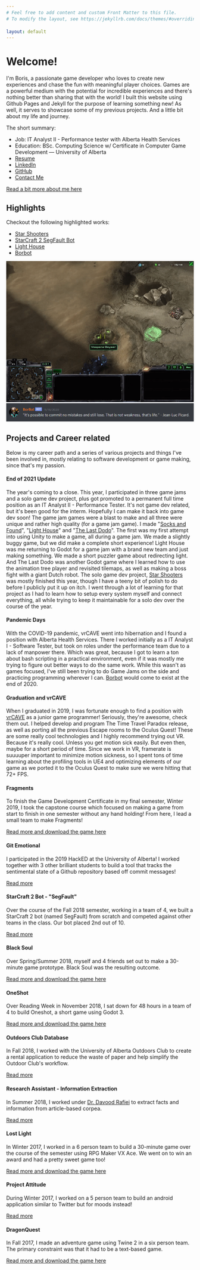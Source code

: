 ```yaml
---
# Feel free to add content and custom Front Matter to this file.
# To modify the layout, see https://jekyllrb.com/docs/themes/#overriding-theme-defaults

layout: default 
---
```

# Welcome!
I'm Boris, a passionate game developer who loves to create new experiences and chase the fun with meaningful player choices. Games are a powerful medium with the potential for incredible experiences and there's nothing better than sharing that with the world! I built this website using Github Pages and Jekyll for the purpose of learning something new! As well, it serves to showcase some of my previous projects. And a little bit about my life and journey.

The short summary:
* Job: IT Analyst II - Performance tester with Alberta Health Services
* Education: BSc. Computing Science w/ Certificate in Computer Game Development — University of Alberta 
* [Resume](/assets/resume.pdf)
* [LinkedIn](https://www.linkedin.com/in/boris-fleysher/) 
* [GitHub](https://github.com/Struckdown)
* [Contact Me](mailto:bfleyshe@ualberta.ca)

[Read a bit more about me here](about)

## Highlights
Checkout the following highlighted works:
* [Star Shooters](StarShooters)
* [StarCraft 2 SegFault Bot](StarCraft2)
* [Light House](LightHouse)
* [Borbot](Borbot)

![Building the Wall](/assets/buildingWall.gif)
![Borbot](/assets/BorbotQuote.PNG)

## Projects and Career related
Below is my career path and a series of various projects and things I've been involved in, mostly relating to software development or game making, since that's my passion.

#### End of 2021 Update
The year's coming to a close. This year, I participated in three game jams and a solo game dev project, plus got promoted to a permanent full time position as an IT Analyst II - Performance Tester. It's not game dev related, but it's been good for the interm. Hopefully I can make it back into game dev soon! The game jam games were a blast to make and all three were unique and rather high quality (for a game jam game). I made "[Socks and Found](https://andrewli.itch.io/socks-and-found)", "[Light House](https://dragonchasing.itch.io/light-house)" and "[The Last Dodo](https://struckdown.itch.io/the-last-dodo)". The first was my first attempt into using Unity to make a game, all during a game jam. We made a slightly buggy game, but we did make a complete short experience! Light House was me returning to Godot for a game jam with a brand new team and just making something. We made a short puzzler game about redirecting light. And The Last Dodo was another Godot game where I learned how to use the animation tree player and revisited tilemaps, as well as making a boss fight with a giant Dutch robot. The solo game dev project, [Star Shooters](https://struckdown.itch.io/star-shooters) was mostly finished this year, though I have a teeny bit of polish to do before I publicly put it up on itch. I went through a lot of learning for that project as I had to learn how to setup every system myself and connect everything, all while trying to keep it maintainable for a solo dev over the course of the year.

#### Pandemic Days
With the COVID-19 pandemic, vrCAVE went into hibernation and I found a position with Alberta Health Services. There I worked initially as a IT Analyst I - Software Tester, but took on roles under the performance team due to a lack of manpower there. Which was great, because I got to learn a ton about bash scripting in a practical environment, even if it was mostly me trying to figure out better ways to do the same work. While this wasn't as games focused, I've still been trying to do Game Jams on the side and practicing programming wherever I can. [Borbot](Borbot) would come to exist at the end of 2020.

#### Graduation and vrCAVE
When I graduated in 2019, I was fortunate enough to find a position with [vrCAVE](https://www.vrcave.ca/) as a junior game programmer! Seriously, they're awesome, check them out. I helped develop and program The Time Travel Paradox release, as well as porting all the previous Escape rooms to the Oculus Quest! These are some really cool technologies and I highly recommend trying out VR. Because it's really cool. Unless you get motion sick easily. But even then, maybe for a short period of time. Since we work in VR, framerate is suuuuper important to minimize motion sickness, so I spent tons of time learning about the profiling tools in UE4 and optimizing elements of our game as we ported it to the Oculus Quest to make sure we were hitting that 72+ FPS.

#### Fragments
To finish the Game Development Certificate in my final semester, Winter 2019, I took the capstone course which focused on making a game from start to finish in one semester without any hand holding! From here, I lead a small team to make Fragments! 

[Read more and download the game here](Fragments)

#### Git Emotional
I participated in the 2019 HackED at the University of Alberta! I worked together with 3 other brilliant students to build a tool that tracks the sentimental state of a Github repository based off commit messages!

[Read more](GitEmotional)

#### StarCraft 2 Bot - "SegFault"
Over the course of the Fall 2018 semester, working in a team of 4, we built a StarCraft 2 bot (named SegFault) from scratch and competed against other teams in the class. Our bot placed 2nd out of 10.

[Read more](StarCraft2)

#### Black Soul
Over Spring/Summer 2018, myself and 4 friends set out to make a 30-minute game prototype. Black Soul was the resulting outcome.

[Read more and download the game here](BlackSoul)

#### OneShot
Over Reading Week in November 2018, I sat down for 48 hours in a team of 4 to build Oneshot, a short game using Godot 3.

[Read more and download the game here](OneShot)

#### Outdoors Club Database
In Fall 2018, I worked with the University of Alberta Outdoors Club to create a rental application to reduce the waste of paper and help simplify the Outdoor Club's workflow.

[Read more](OutdoorsClub)

#### Research Assistant - Information Extraction
In Summer 2018, I worked under [Dr. Davood Rafiei](https://webdocs.cs.ualberta.ca/~drafiei/) to extract facts and information from article-based corpea.

[Read more](InformationExtraction)

#### Lost Light
In Winter 2017, I worked in a 6 person team to build a 30-minute game over the course of the semester using RPG Maker VX Ace. We went on to win an award and had a pretty sweet game too!

[Read more and download the game here](LostLight)

#### Project Attitude
During Winter 2017, I worked on a 5 person team to build an android application similar to Twitter but for moods instead!

[Read more](ProjectAttitude)

#### DragonQuest
In Fall 2017, I made an adventure game using Twine 2 in a six person team. The primary constraint was that it had to be a text-based game.

[Read more and download the game here](DragonQuest)
